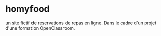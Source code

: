 # homyfood
un site fictif de reservations de repas en ligne. Dans le cadre d'un projet d'une formation OpenClassroom.
